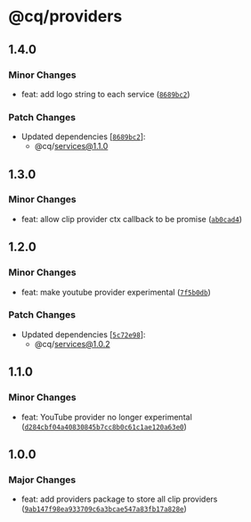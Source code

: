 # @cq/providers

## 1.4.0

### Minor Changes

- feat: add logo string to each service ([`8689bc2`](https://github.com/jordanshatford/clip-queue/commit/8689bc2a7efec1753208ec5861eb71d7819bb1ab))

### Patch Changes

- Updated dependencies [[`8689bc2`](https://github.com/jordanshatford/clip-queue/commit/8689bc2a7efec1753208ec5861eb71d7819bb1ab)]:
  - @cq/services@1.1.0

## 1.3.0

### Minor Changes

- feat: allow clip provider ctx callback to be promise ([`ab0cad4`](https://github.com/jordanshatford/clip-queue/commit/ab0cad44f2eb26078fd170759cc5cdac01166eaf))

## 1.2.0

### Minor Changes

- feat: make youtube provider experimental ([`7f5b0db`](https://github.com/jordanshatford/clip-queue/commit/7f5b0db8419a211a11c60e11e6b0e827bd37cf68))

### Patch Changes

- Updated dependencies [[`5c72e98`](https://github.com/jordanshatford/clip-queue/commit/5c72e985fa779a208bf88e9507b266e1ac7a9502)]:
  - @cq/services@1.0.2

## 1.1.0

### Minor Changes

- feat: YouTube provider no longer experimental ([`d284cbf04a40830845b7cc8b0c61c1ae120a63e0`](https://github.com/jordanshatford/clip-queue/commit/d284cbf04a40830845b7cc8b0c61c1ae120a63e0))

## 1.0.0

### Major Changes

- feat: add providers package to store all clip providers ([`9ab147f98ea933709c6a3bcae547a83fb17a828e`](https://github.com/jordanshatford/clip-queue/commit/9ab147f98ea933709c6a3bcae547a83fb17a828e))
